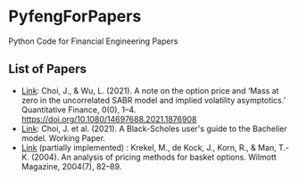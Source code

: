 # PyfengForPapers
Python Code for Financial Engineering Papers

## List of Papers

* [Link](ChoiWu2021-QF-NoteOnMassZero.ipynb): Choi, J., & Wu, L. (2021). A note on the option price and ‘Mass at zero in the uncorrelated SABR model and implied volatility asymptotics.’ Quantitative Finance, 0(0), 1–4. https://doi.org/10.1080/14697688.2021.1876908 
* [Link](ipynb/ChoiEtAl2021-BachlierModel.ipynb): Choi, J. et al. (2021). A Black-Scholes user's guide to the Bachelier model. Working Paper.
* [Link](ipynb/KrekelEtAl-2004-Wilm-BasketOption.ipynb) (partially implemented) : Krekel, M., de Kock, J., Korn, R., & Man, T.-K. (2004). An analysis of pricing methods for basket options. Wilmott Magazine, 2004(7), 82–89.
